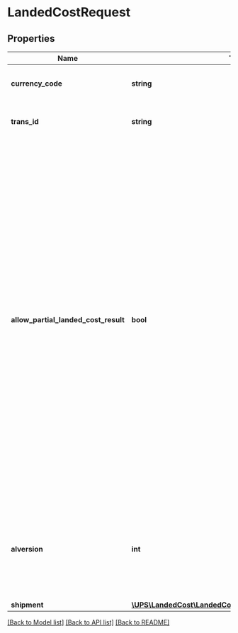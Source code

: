 # LandedCostRequest

## Properties
Name | Type | Description | Notes
------------ | ------------- | ------------- | -------------
**currency_code** | **string** | Specifies the currency of transaction or purchase. | 
**trans_id** | **string** | Unique transaction ID for the request. | 
**allow_partial_landed_cost_result** | **bool** | This is the optional flag to indicate that partial landed cost  calculations are acceptable to be used by upstream systems. When set to �false�, the system will return an error when at least  one commodity in the shipment is invalid (all or none); no results  will be sent back for that request. When set to �true�, the system will return partial calculations  when applicable Valid values: true &#x3D; Partial Landed Cost result will return false &#x3D; All or No result will return - (default) | [optional] 
**alversion** | **int** | Version number of the instance that processed this request. This must match the major number of the corresponding ICD version. | 
**shipment** | [**\UPS\LandedCost\LandedCost\LandedCostRequestShipment**](LandedCostRequestShipment.md) |  | 

[[Back to Model list]](../../README.md#documentation-for-models) [[Back to API list]](../../README.md#documentation-for-api-endpoints) [[Back to README]](../../README.md)

